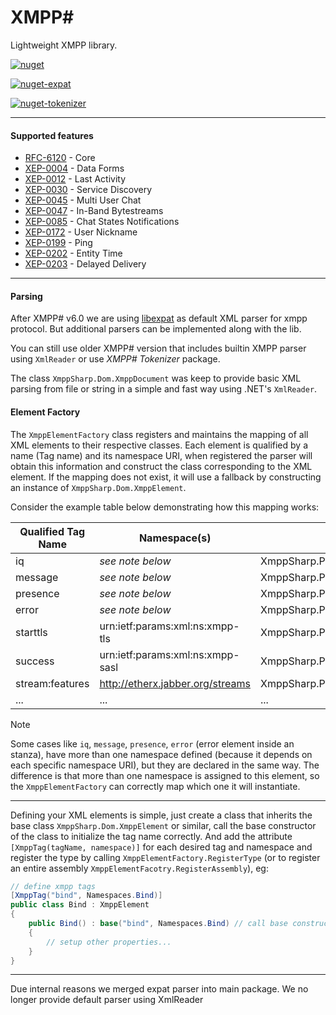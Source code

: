 # XMPP#
Lightweight XMPP library.

[![nuget](https://img.shields.io/badge/XmppSharp-1?style=plastic&logo=nuget&label=NuGet&color=blue)](https://www.nuget.org/packages/XmppSharp/)

[![nuget-expat](https://img.shields.io/badge/XmppSharp.Expat-1?style=plastic&logo=nuget&label=NuGet&color=green)](https://www.nuget.org/packages/XmppSharp.Expat/)

[![nuget-tokenizer](https://img.shields.io/badge/XmppSharp.Tokenizer-1?style=plastic&logo=nuget&label=NuGet&color=orange)](https://www.nuget.org/packages/XmppSharp.Tokenizer/)

____

#### Supported features

- [RFC-6120](https://xmpp.org/rfcs/rfc6120.html) - Core
- [XEP-0004](https://xmpp.org/extensions/xep-0004.html) - Data Forms
- [XEP-0012](https://xmpp.org/extensions/xep-0012.html) - Last Activity
- [XEP-0030](https://xmpp.org/extensions/xep-0030.html) - Service Discovery
- [XEP-0045](https://xmpp.org/extensions/xep-0045.html) - Multi User Chat
- [XEP-0047](https://xmpp.org/extensions/xep-0047.html) - In-Band Bytestreams
- [XEP-0085](https://xmpp.org/extensions/xep-0085.html) - Chat States Notifications
- [XEP-0172](https://xmpp.org/extensions/xep-0172.html) - User Nickname
- [XEP-0199](https://xmpp.org/extensions/xep-0199.html) - Ping
- [XEP-0202](https://xmpp.org/extensions/xep-0202.html) - Entity Time
- [XEP-0203](https://xmpp.org/extensions/xep-0203.html) - Delayed Delivery

____

#### Parsing

After XMPP# v6.0 we are using [libexpat](https://github.com/libexpat/libexpat/) as default XML parser for xmpp protocol. But additional parsers can be implemented along with the lib.

You can still use older XMPP# version that includes builtin XMPP parser using `XmlReader` or use <i>XMPP# Tokenizer</i> package.

The class `XmppSharp.Dom.XmppDocument` was keep to provide basic XML parsing from file or string in a simple and fast way using .NET's `XmlReader`.

#### Element Factory

The `XmppElementFactory` class registers and maintains the mapping of all XML elements to their respective classes. Each element is qualified by a name (Tag name) and its namespace URI, when registered the parser will obtain this information and construct the class corresponding to the XML element. If the mapping does not exist, it will use a fallback by constructing an instance of `XmppSharp.Dom.XmppElement`.

Consider the example table below demonstrating how this mapping works:

| Qualified Tag Name | Namespace(s) | Mapped Class |
| ------------------ | ------------ | ------------ |
iq|*see note below*|XmppSharp.Protocol.Core.Iq
message|*see note below*|XmppSharp.Protocol.Core.Message
presence|*see note below*|XmppSharp.Protocol.Core.Presence
error|*see note below*|XmppSharp.Protocol.Base.StanzaError
starttls|urn:ietf:params:xml:ns:xmpp-tls|XmppSharp.Protocol.Tls.StartTls
success|urn:ietf:params:xml:ns:xmpp-sasl|XmppSharp.Protocol.Sasl.Success
stream:features|http://etherx.jabber.org/streams|XmppSharp.Protocol.Base.StreamFeatures
...|...|...

> [!NOTE]
> Some cases like `iq`, `message`, `presence`, `error` (error element inside an stanza), have more than one namespace defined (because it depends on each specific namespace URI), but they are declared in the same way. The difference is that more than one namespace is assigned to this element, so the `XmppElementFactory` can correctly map which one it will instantiate.

<hr/>

Defining your XML elements is simple, just create a class that inherits the base class `XmppSharp.Dom.XmppElement` or similar, call the base constructor of the class to initialize the tag name correctly. And add the attribute `[XmppTag(tagName, namespace)]` for each desired tag and namespace and register the type by calling `XmppElementFactory.RegisterType` (or to register an entire assembly `XmppElementFacotry.RegisterAssembly`), eg:

```cs
// define xmpp tags
[XmppTag("bind", Namespaces.Bind)]
public class Bind : XmppElement
{
    public Bind() : base("bind", Namespaces.Bind) // call base constructor to setup this element instance.
    {
        // setup other properties...
    }
}
```

<hr/>

Due internal reasons we merged expat parser into main package. We no longer provide default parser using XmlReader